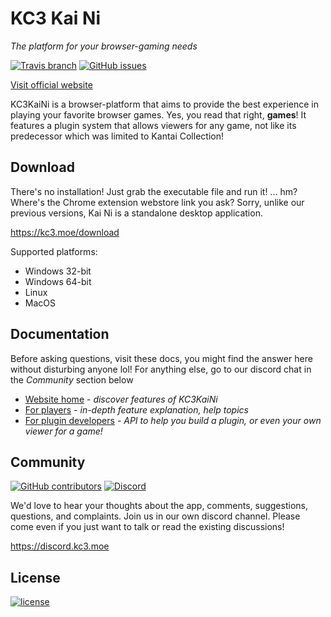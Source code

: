 # KC3 Kai Ni
_The platform for your browser-gaming needs_

[![Travis branch](https://img.shields.io/travis/KC3Kai/KC3KaiNi/master.svg)]()
[![GitHub issues](https://img.shields.io/github/issues-raw/KC3Kai/KC3KaiNi.svg)]()

[Visit official website](https://kc3.moe/kaini)

KC3KaiNi is a browser-platform that aims to provide the best experience in playing your favorite browser games. Yes, you read that right, **games**! It features a plugin system that allows viewers for any game, not like its predecessor which was limited to Kantai Collection!

## Download
There's no installation! Just grab the executable file and run it! ... hm? Where's the Chrome extension webstore link you ask? Sorry, unlike our previous versions, Kai Ni is a standalone desktop application.

https://kc3.moe/download

Supported platforms:
* Windows 32-bit
* Windows 64-bit
* Linux
* MacOS

## Documentation
Before asking questions, visit these docs, you might find the answer here without disturbing anyone lol! For anything else, go to our discord chat in the _Community_ section below

* [Website home](https://kc3.moe/kaini) - _discover features of KC3KaiNi_
* [For players](https://kc3.moe/kaini/docs) - _in-depth feature explanation, help topics_
* [For plugin developers](https://kc3.moe/kaini/api) - _API to help you build a plugin, or even your own viewer for a game!_

## Community
[![GitHub contributors](https://img.shields.io/github/contributors/KC3Kai/KC3KaiNi.svg)]()
[![Discord](https://img.shields.io/discord/334799201428832257.svg)](https://discord.kc3.moe)

We'd love to hear your thoughts about the app, comments, suggestions, questions, and complaints. Join us in our own discord channel. Please come even if you just want to talk or read the existing discussions!

https://discord.kc3.moe

## License
[![license](https://img.shields.io/github/license/KC3Kai/KC3KaiNi.svg)]()
